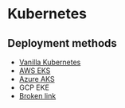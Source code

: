 # Kubernetes

## Deployment methods

* [Vanilla Kubernetes](vanilla-kubernetes/)
* [AWS EKS](aws-eks.md)
* [Azure AKS](azure-aks.md)
* GCP EKE
* [Broken link](broken-reference "mention")
